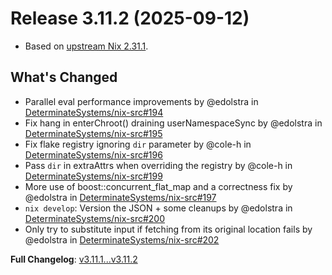 # Release 3.11.2 (2025-09-12)

* Based on [upstream Nix 2.31.1](../release-notes/rl-2.31.md).

## What's Changed
* Parallel eval performance improvements by @edolstra in [DeterminateSystems/nix-src#194](https://github.com/DeterminateSystems/nix-src/pull/194)
* Fix hang in enterChroot() draining userNamespaceSync by @edolstra in [DeterminateSystems/nix-src#195](https://github.com/DeterminateSystems/nix-src/pull/195)
* Fix flake registry ignoring `dir` parameter by @cole-h in [DeterminateSystems/nix-src#196](https://github.com/DeterminateSystems/nix-src/pull/196)
* Pass `dir` in extraAttrs when overriding the registry by @cole-h in [DeterminateSystems/nix-src#199](https://github.com/DeterminateSystems/nix-src/pull/199)
* More use of boost::concurrent_flat_map and a correctness fix by @edolstra in [DeterminateSystems/nix-src#197](https://github.com/DeterminateSystems/nix-src/pull/197)
* `nix develop`: Version the JSON + some cleanups by @edolstra in [DeterminateSystems/nix-src#200](https://github.com/DeterminateSystems/nix-src/pull/200)
* Only try to substitute input if fetching from its original location fails by @edolstra in [DeterminateSystems/nix-src#202](https://github.com/DeterminateSystems/nix-src/pull/202)


**Full Changelog**: [v3.11.1...v3.11.2](https://github.com/DeterminateSystems/nix-src/compare/v3.11.1...v3.11.2)
